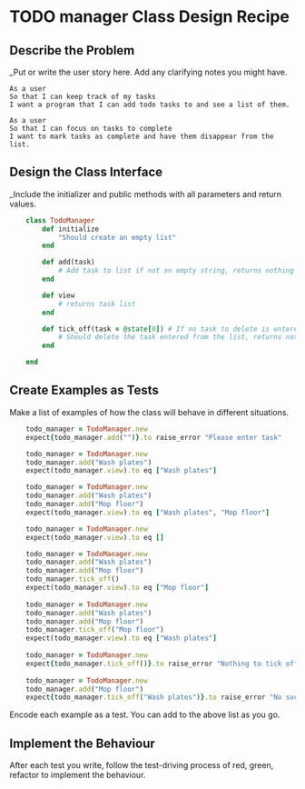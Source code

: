 # TODO manager Class Design Recipe
## Describe the Problem
 _Put or write the user story here. Add any clarifying notes you might have.

    As a user
    So that I can keep track of my tasks
    I want a program that I can add todo tasks to and see a list of them.

    As a user
    So that I can focus on tasks to complete
    I want to mark tasks as complete and have them disappear from the list.

## Design the Class Interface
 _Include the initializer and public methods with all parameters and return values.

```ruby
    class TodoManager 
        def initialize
            "Should create an empty list"
        end

        def add(task)
            # Add task to list if not an empty string, returns nothing
        end

        def view
            # returns task list
        end

        def tick_off(task = @state[0]) # If no task to delete is entered it should delete the first in the list
            # Should delete the task entered from the list, returns nothing
        end

    end

```

## Create Examples as Tests
Make a list of examples of how the class will behave in different situations.

```ruby
    todo_manager = TodoManager.new
    expect{todo_manager.add("")}.to raise_error "Please enter task"

    todo_manager = TodoManager.new
    todo_manager.add("Wash plates")
    expect(todo_manager.view).to eq ["Wash plates"]

    todo_manager = TodoManager.new
    todo_manager.add("Wash plates")
    todo_manager.add("Mop floor")
    expect(todo_manager.view).to eq ["Wash plates", "Mop floor"]

    todo_manager = TodoManager.new
    expect(todo_manager.view).to eq []

    todo_manager = TodoManager.new
    todo_manager.add("Wash plates")
    todo_manager.add("Mop floor")
    todo_manager.tick_off()
    expect(todo_manager.view).to eq ["Mop floor"]
    
    todo_manager = TodoManager.new
    todo_manager.add("Wash plates")
    todo_manager.add("Mop floor")
    todo_manager.tick_off("Mop floor")
    expect(todo_manager.view).to eq ["Wash plates"]
    
    todo_manager = TodoManager.new
    expect{todo_manager.tick_off()}.to raise_error "Nothing to tick off"
    
    todo_manager = TodoManager.new
    todo_manager.add("Mop floor")
    expect{todo_manager.tick_off("Wash plates")}.to raise_error "No such task" 

```

Encode each example as a test. You can add to the above list as you go.

## Implement the Behaviour
After each test you write, follow the test-driving process of red, green, refactor to implement the behaviour.